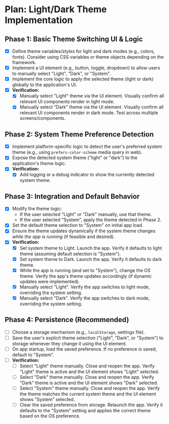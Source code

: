 # Plan: Light/Dark Theme Implementation

## Phase 1: Basic Theme Switching UI & Logic

- [x] Define theme variables/styles for light and dark modes (e.g., colors, fonts). Consider using CSS variables or theme objects depending on the framework.
- [x] Implement a UI element (e.g., button, toggle, dropdown) to allow users to manually select "Light", "Dark", or "System".
- [x] Implement the core logic to apply the selected theme (light or dark) globally to the application's UI.
- [x] **Verification:**
  - [x] Manually select "Light" theme via the UI element. Visually confirm all relevant UI components render in light mode.
  - [x] Manually select "Dark" theme via the UI element. Visually confirm all relevant UI components render in dark mode. Test across multiple screens/components.

## Phase 2: System Theme Preference Detection

- [x] Implement platform-specific logic to detect the user's preferred system theme (e.g., using `prefers-color-scheme` media query in web).
- [x] Expose the detected system theme ("light" or "dark") to the application's theme logic.
- [x] **Verification:**
  - [x] Add logging or a debug indicator to show the currently detected system theme.

## Phase 3: Integration and Default Behavior

- [x] Modify the theme logic:
  - If the user selected "Light" or "Dark" manually, use that theme.
  - If the user selected "System", apply the theme detected in Phase 2.
- [x] Set the default theme selection to "System" on initial app load.
- [x] Ensure the theme updates dynamically if the system theme changes _while the app is running_ (if feasible and desired).
- [x] **Verification:**
  - [x] Set system theme to Light. Launch the app. Verify it defaults to light theme (assuming default selection is "System").
  - [x] Set system theme to Dark. Launch the app. Verify it defaults to dark theme.
  - [x] While the app is running (and set to "System"), change the OS theme. Verify the app's theme updates accordingly (if dynamic updates were implemented).
  - [x] Manually select "Light". Verify the app switches to light mode, overriding the system setting.
  - [x] Manually select "Dark". Verify the app switches to dark mode, overriding the system setting.

## Phase 4: Persistence (Recommended)

- [ ] Choose a storage mechanism (e.g., `localStorage`, settings file).
- [ ] Save the user's explicit theme selection ("Light", "Dark", or "System") to storage whenever they change it using the UI element.
- [ ] On app startup, load the saved preference. If no preference is saved, default to "System".
- [ ] **Verification:**
  - [ ] Select "Light" theme manually. Close and reopen the app. Verify "Light" theme is active and the UI element shows "Light" selected.
  - [ ] Select "Dark" theme manually. Close and reopen the app. Verify "Dark" theme is active and the UI element shows "Dark" selected.
  - [ ] Select "System" theme manually. Close and reopen the app. Verify the theme matches the current system theme and the UI element shows "System" selected.
  - [ ] Clear the saved preference from storage. Relaunch the app. Verify it defaults to the "System" setting and applies the correct theme based on the OS preference.
